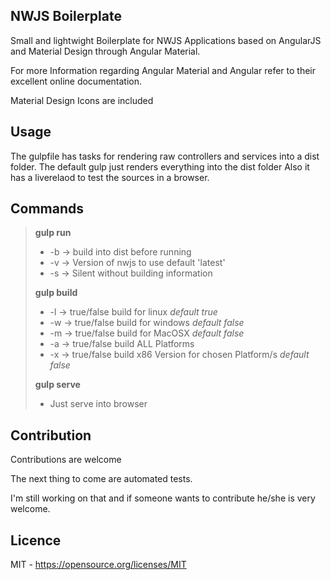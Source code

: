 ## NWJS Boilerplate

Small and lightwight Boilerplate for NWJS Applications based on AngularJS and Material Design through Angular Material.

For more Information regarding Angular Material and Angular refer to their excellent online documentation.

Material Design Icons are included

## Usage

The gulpfile has tasks for rendering raw controllers and services into a dist folder.
The default gulp just renders everything into the dist folder
Also it has a liverelaod to test the sources in a browser.

## Commands


>**gulp run**
>	* -b  -> build into dist before running
>	* -v  -> Version of nwjs to use default 'latest'
>	* -s  -> Silent without building information
>
>**gulp build**
>	* -l -> true/false build for linux *default true*
>	* -w -> true/false build for windows *default false*
>	* -m -> true/false build for MacOSX *default false*
>	* -a -> true/false build ALL Platforms
>	* -x -> true/false build x86 Version for chosen Platform/s *default false*
>
>**gulp serve** 
>	* Just serve into browser

## Contribution

Contributions are welcome

The next thing to come are automated tests. 

I'm still working on that and if someone wants to contribute he/she is very welcome.

## Licence
MIT - https://opensource.org/licenses/MIT
